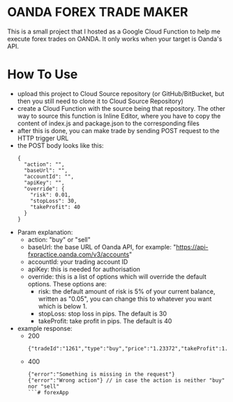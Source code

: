 OANDA FOREX TRADE MAKER
======

This is a small project that I hosted as a Google Cloud Function to help me execute forex trades on OANDA. It only works when your target is Oanda's API.

# How To Use

- upload this project to Cloud Source repository (or GitHub/BitBucket, but then you still need to clone it to Cloud Source Repository)
- create a Cloud Function with the source being that repository. The other way to source this function is Inline Editor, where you have to copy the content of index.js and package.json to the corresponding files
- after this is done, you can make trade by sending POST request to the HTTP trigger URL
- the POST body looks like this: 
  ```
  {
    "action": "", 
    "baseUrl": "",
    "accountId": "",
    "apiKey": "",
    "override": {
      "risk": 0.01,
      "stopLoss": 30,
      "takeProfit": 40
    }
  }
  ```
- Param explanation:
  - action: "buy" or "sell"
  - baseUrl: the base URL of Oanda API, for example: "https://api-fxpractice.oanda.com/v3/accounts"
  - accountId: your trading account ID
  - apiKey: this is needed for authorisation 
  - override: this is a list of options which will override the default options. These options are:
    - risk: the default amount of risk is 5% of your current balance, written as "0.05", you can change this to whatever you want which is below 1.
    - stopLoss: stop loss in pips. The default is 30
    - takeProfit: take profit in pips. The default is 40
- example response: 
  - 200
    ```
    {"tradeId":"1261","type":"buy","price":"1.23372","takeProfit":1.23772,"stopLoss":1.23072,"lotSize":0.06}
    ```
  - 400
    ```
    {"error":"Something is missing in the request"}
    {"error":"Wrong action"} // in case the action is neither "buy" nor "sell"
    ```# forexApp
